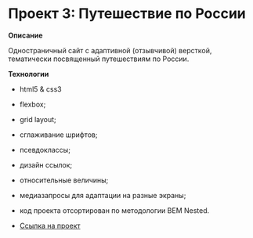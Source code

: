 # Проект 3: Путешествие по России

**Описание**

Одностраничный сайт с адаптивной (отзывчивой) версткой, тематически посвященный путешествиям по России.

**Технологии**
* html5 & css3
* flexbox;
* grid layout;
* сглаживание шрифтов;
* псевдоклассы;
* дизайн ссылок;
* относительные величины;
* медиазапросы для адаптации на разные экраны;
* код проекта отсортирован по методологии BEM Nested.

* [Ссылка на проект](https://jusstes.github.io/russian-travel/)
